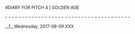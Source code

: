 #DIARY FOR PITCH 4 | GOLDEN AGE

– – – – – – – – – – – – – – – – – – – – – – – – – – – – – – – – – – – – – – 

__1__Wednesday, 2017-08-09
XXX